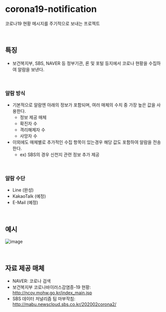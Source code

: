 # corona19-notification
코로나19 현황 메시지를 주기적으로 보내는 프로젝트

<br>

## 특징
- 보건복지부, SBS, NAVER 등 정부기관, 론 및 포털 등지에서 코로나 현황을 수집하여 알람을 보낸다.

<br>

### 알람 방식
- 기본적으로 알람엔 아래의 정보가 포함되며, 여러 매체의 수치 중 가장 높은 값을 사용한다.
    - 정보 제공 매체
    - 확진자 수
    - 격리해제자 수
    - 사망자 수
- 이외에도 매체별로 추가적인 수집 항목이 있는경우 해당 값도 포함하여 알람을 전송한다.
    - ex) SBS의 경우 신천지 관련 정보 추가 제공

<br>

### 알람 수단
- Line (완성)
- KakaoTalk (예정)
- E-Mail (예정)

<br>

## 예시
![image](https://user-images.githubusercontent.com/20942871/75522755-108f5800-5a4e-11ea-856e-65d0a6691df2.png)


<br>

## 자료 제공 매체
- NAVER: 코로나 검색
- 보건복지부 코로나바이러스감염증-19 현황: http://ncov.mohw.go.kr/index_main.jsp
- SBS 데이터 저널리즘 팀 마부작침: http://mabu.newscloud.sbs.co.kr/202002corona2/
